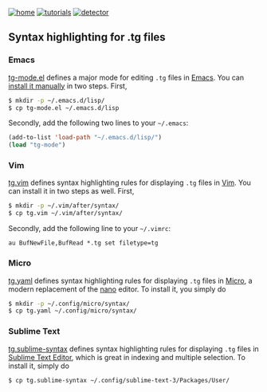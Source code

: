 [![home](https://img.shields.io/badge/gears-home-blue?style=flat)](../../..)
[![tutorials](https://img.shields.io/badge/gears-tutorials-green?style=flat)](../..)
[![detector](https://img.shields.io/badge/detector-construction-orange?style=flat)](..)

## Syntax highlighting for .tg files

### Emacs

[tg-mode.el](tg-mode.el) defines a major mode for editing `.tg` files in [Emacs][]. You can [install it manually](http://ergoemacs.org/emacs/emacs_installing_packages.html) in two steps. First,

```sh
$ mkdir -p ~/.emacs.d/lisp/
$ cp tg-mode.el ~/.emacs.d/lisp
```

Secondly, add the following two lines to your `~/.emacs`:

```lisp
(add-to-list 'load-path "~/.emacs.d/lisp/")
(load "tg-mode")
```

[Emacs]: https://www.gnu.org/software/emacs/

### Vim

[tg.vim](tg.vim) defines syntax highlighting rules for displaying `.tg` files in [Vim][]. You can install it in two steps as well. First,

```sh
$ mkdir -p ~/.vim/after/syntax/
$ cp tg.vim ~/.vim/after/syntax/
```

Secondly, add the following line to your `~/.vimrc`:

```vim
au BufNewFile,BufRead *.tg set filetype=tg
```

[Vim]:https://www.vim.org/

### Micro

[tg.yaml](tg.yaml) defines syntax highlighting rules for displaying `.tg` files in [Micro][], a modern replacement of the [nano][] editor. To install it, you simply do

```sh
$ mkdir -p ~/.config/micro/syntax/
$ cp tg.yaml ~/.config/micro/syntax/
```

[Micro]: https://micro-editor.github.io/
[nano]: https://www.nano-editor.org/

### Sublime Text

[tg.sublime-syntax](tg.sublime-syntax) defines syntax highlighting rules for displaying `.tg` files in [Sublime Text Editor][], which is great in indexing and multiple selection. To install it, simply do

```sh
$ cp tg.sublime-syntax ~/.config/sublime-text-3/Packages/User/
```

[Sublime Text Editor]: https://www.sublimetext.com/
